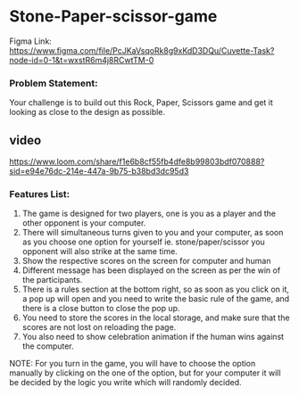 # Stone-Paper-scissor-game

Figma Link: https://www.figma.com/file/PcJKaVsqoRk8g9xKdD3DQu/Cuvette-Task?node-id=0-1&t=wxstR6m4j8RCwtTM-0

### Problem Statement:

Your challenge is to build out this Rock, Paper, Scissors game and get it looking as close to the design as possible.

## video
https://www.loom.com/share/f1e6b8cf55fb4dfe8b99803bdf070888?sid=e94e76dc-214e-447a-9b75-b38bd3dc95d3

### Features List:

1. The game is designed for two players, one is you as a player and the other opponent is your computer.
2. There will simultaneous turns given to you and your computer, as soon as you choose one option for yourself ie. stone/paper/scissor you opponent will also strike at the same time.
3. Show the respective scores on the screen for computer and human
4. Different message has been displayed on the screen as per the win of the participants.
5. There is a rules section at the bottom right, so as soon as you click on it, a pop up will open and you need to write the basic rule of the game, and there is a close button to close the pop up.
6. You need to store the scores in the local storage, and make sure that the scores are not lost on reloading the page.
7. You also need to show celebration animation if the human wins against the computer.

NOTE: For you turn in the game, you will have to choose the option manually by clicking on the one of the option, but for your computer it will be decided by the logic you write which will randomly decided.
